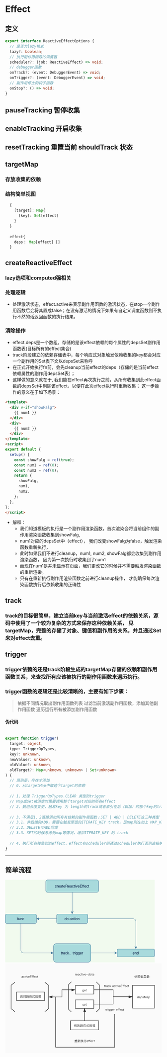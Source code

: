 # Effect

## 定义
```ts
export interface ReactiveEffectOptions {
  // 是否为lazy模式
  lazy?: boolean;
  // 执行副作用函数的调度器
  scheduler?: (job: ReactiveEffect) => void;
  // debugger函数
  onTrack?: (event: DebuggerEvent) => void;
  onTrigger?: (event: DebuggerEvent) => void;
  // 副作用停止的钩子函数
  onStop?: () => void;
}
```

## pauseTracking 暂停收集
## enableTracking 开启收集
## resetTracking 重置当前 shouldTrack 状态

## targetMap
### 存放收集的依赖
### 结构简单视图
```ts
  {
    [target]: Map{
      [key]: Set[effect]
    }
  }

  effect{
    deps： Map[effect] []
  }
```

## createReactiveEffect
### lazy选项和computed强相关
### 处理逻辑
- 处理激活状态，effect.active来表示副作用函数的激活状态，在stop一个副作用函数后会将其置成false；在没有激活的情况下如果有自定义调度函数则不执行不然的话返回函数的执行结果。
### 清除操作
- effect.deps是一个数组，存储的是该effect依赖的每个属性的depsSet副作用函数表(目标所有的effect集合)
- track阶段建立的依赖存储表中，每个响应式对象触发依赖收集的key都会对应一个副作用的Set表下文以depsSet来称呼
- 在正式开始执行fn前，会先cleanup当前effect的deps（存储的是当前effect依赖属性的副作用depsSet表）；
- 这样做的意义就在于, 我们能在effect再次执行之前，从所有收集到此effect函数的depsSet中剔除该effect，以便在此次effect执行时重新收集； 这一步操作的意义在于如下场景：

```HTML
<template>
  <div v-if="showFalg">
    {{ num1 }}
  </div>
  <div>
    {{ num2 }}
  </div>
</template>
<script>
export default {
  setup() {
    const showFalg = ref(true);
    const num1 = ref(0);
    const num2 = ref(0);
    return {
      showFalg,
      num1,
      num2,
    };
  },
};
</script>

```
- 解释：
  - 我们知道模板的执行是一个副作用渲染函数，首次渲染会将当前组件的副作用渲染函数收集到showFalg, 
  - num1对应的depsSet中（effect）， 我们改变showFalg为false，触发渲染函数重新执行，
  - 此时如果我们不进行cleanup，num1, num2, showFalg都会收集到副作用渲染函数， 因为第一次执行时收集到了num1
  - 而现在num1是并未显示在页面，我们更改它的时候并不需要触发渲染函数的重新渲染。
  - 只有在重新执行副作用渲染函数之前进行cleanup操作， 才能确保每次渲染函数执行后依赖收集的正确性
## track
### track的目标很简单，建立当前key与当前激活effect的依赖关系，源码中使用了一个较为复杂的方式来保存这种依赖关系， 见targetMap，完整的存储了对象、键值和副作用的关系，并且通过Set来对effect去重。

## trigger
### trigger依赖的还是track阶段生成的targetMap存储的依赖和副作用函数关系，来查找所有应该被执行的副作用函数来遍历执行。
### trigger函数的逻辑还是比较清晰的，主要有如下步骤：

> 依据不同情况取出副作用函数列表
> 过滤当前激活副作用函数，添加其他副作用函数
> 遍历运行所有被添加副作用函数

#### 伪代码
```ts

export function trigger(
  target: object,
  type: TriggerOpTypes,
  key?: unknown,
  newValue?: unknown,
  oldValue?: unknown,
  oldTarget?: Map<unknown, unknown> | Set<unknown>
) {
  // 原则是，存在才添加
  // 0、从targetMap中取这个target的依赖

  // 1、处理 TriggerOpTypes.CLEAR 类型的trigger
  // Map或Set被清空时需要调用整个target对应的所有effect
  // 2、数组长度变更，触发key 为 length的track或者索引在后（新加）的那个key的track

  // 3、不满足1、2直接添加所有有依赖的副作用函数；SET | ADD | DELETE这三种类型
  // 3.1、非数组的ADD，需要在触发原值的ITERATE_KEY track，是map则在加上 MAP_KEY_ITERATE_KEY
  // 3.2、DELETE与ADD同理
  // 3.3、SET的时候考虑到map等情况，增加ITERATE_KEY 的 track

  // 4、执行所有搜集到的effect，effect有scheduler则通过scheduler执行否则直接执行
}

```
-----

## 简单流程

![流程](./resource/jpg/effect.png)
![流程](./resource/jpg/reactivity.jpg)